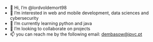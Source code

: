 - 👋 Hi, I’m @lordvoldemort98
- 👀 I’m interested in web and mobile development, data sciences and cybersecurity
- 🌱 I’m currently learning python and java
- 💞️ I’m looking to collaborate on projects
- 📫 you can reach me by the following email: dembasow@ipvc.pt

<!---
lordvoldemort98/lordvoldemort98 is a ✨ special ✨ repository because its `README.md` (this file) appears on your GitHub profile.
You can click the Preview link to take a look at your changes.
--->
